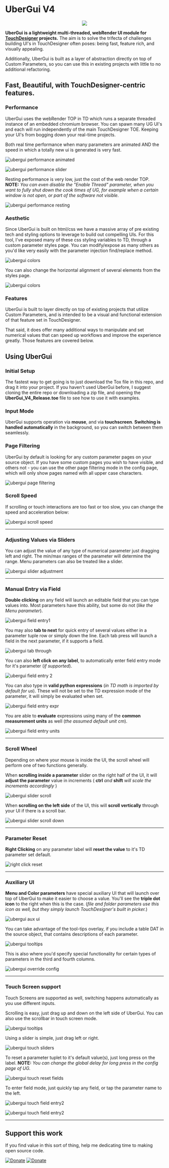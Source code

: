 
# UberGui V4

<p align="center">
  <img src="https://www.geopix.io/wp-content/uploads/2021/02/UGV4_header2.gif">
</p>

**UberGui is a lightweight multi-threaded, webRender UI module for [TouchDesigner](https://derivative.ca/) projects.** The aim is to solve the trifecta of challenges building UI's in TouchDesigner often poses: being fast, feature rich, and visually appealing.

Additionally, UberGui is built as a layer of abstraction directly on top of Custom Parameters, so you can use this in existing projects with little to no additional refactoring.

## Fast, Beautiful, with TouchDesigner-centric features.

### Performance
UberGui uses the webRender TOP in TD which runs a separate threaded instance of an embedded chromium browser. You can spawn many UG UI's and each will run independently of the main TouchDesigner TOE. Keeping your UI's from bogging down your real-time projects.

Both real time performance when many parameters are animated AND the speed in which a totally new ui is generated is very fast.

![ubergui performance animated ](https://www.geopix.io/wp-content/uploads/2021/02/UGV4_animatedPerformance.gif)

![ubergui performance slider](https://www.geopix.io/wp-content/uploads/2021/02/UGV4_sliderPerformance.gif)

Resting performance is very low, just the cost of the web render TOP. **NOTE:** *You can even disable the "Enable Thread" parameter, when you want to fully shut down the cook times of UG, for example when a certain window is not open, or part of the software not visible.*

![ubergui performance resting](https://www.geopix.io/wp-content/uploads/2021/02/UGV4_resting-performance.gif)

### Aesthetic
Since UberGui is built on html/css we have a massive array of pre existing tech and styling options to leverage to build out compelling UIs. For this tool, I've exposed many of these css styling variables to TD, through a custom parameter styles page. You can modify/expose as many others as you'd like very easily with the parameter injection find/replace method.

![ubergui colors](https://www.geopix.io/wp-content/uploads/2021/02/UGV4_colorChanges2.gif)

You can also change the horizontal alignment of several elements from the styles page.

![ubergui colors](https://www.geopix.io/wp-content/uploads/2021/02/UGV4_additionalStyling.gif)

### Features
UberGui is built to layer directly on top of existing projects that utilize Custom Parameters, and is intended to be a visual and functional extension of that feature set in TouchDesigner.

That said, it does offer many additional ways to manipulate and set numerical values that can speed up workflows and improve the experience greatly. Those features are covered below.

## Using UberGui

### Initial Setup
The fastest way to get going is to just download the Tox file in this repo, and drag it into your project. If you haven't used UberGui before, I suggest cloning the entire repo or downloading a zip file, and opening the **UberGui_V4_Release.toe** file to see how to use it with examples.

### Input Mode

UberGui supports operation via **mouse**, and via **touchscreen**. **Switching is handled automatically** in the background, so you can switch between them seamlessly.

### Page Filtering

UberGui by default is looking for any custom parameter pages on your source object. If you have some custom pages you wish to have visible, and others not - you can use the other page filtering mode in the config page, which will only show pages named with all upper case characters.

![ubergui page filtering](https://www.geopix.io/wp-content/uploads/2021/02/pageFiltering.png)

### Scroll Speed

If scrolling or touch interactions are too fast or too slow, you can change the speed and acceleration below:

![ubergui scroll speed](https://www.geopix.io/wp-content/uploads/2021/02/scrollspeed.png)

---

### Adjusting Values via Sliders
You can adjust the value of any type of numerical parameter just dragging left and right. The min/max ranges of the parameter will determine the range. Menu parameters can also be treated like a slider.

![ubergui slider adjustment](https://www.geopix.io/wp-content/uploads/2021/02/UGV4_sliders1-1.gif)

---

### Manual Entry via Field
**Double clicking** on any field will launch an editable field that you can type values into. Most parameters have this ability, but some do not (*like the Menu parameter*).

![ubergui field entry1](https://www.geopix.io/wp-content/uploads/2021/02/UGV4_fieldsEntry1.gif)

You may also **tab to next** for quick entry of several values either in a parameter tuple row or simply down the line. Each tab press will launch a field in the next parameter, if it supports a field.

![ubergui tab through](https://www.geopix.io/wp-content/uploads/2021/02/UGV4_tabThrough.gif)

You can also **left click on any label**, to automatically enter field entry mode for it's parameter (*if supported*).

![ubergui field entry 2](https://www.geopix.io/wp-content/uploads/2021/02/UGV4_fieldsEntry2.gif)

You can also type in **valid python expressions** (*in TD math is imported by default for us*).
These will not be set to the TD expression mode of the parameter, it will simply be evaluated when set.

![ubergui field entry expr](https://www.geopix.io/wp-content/uploads/2021/02/UGV4_fieldsEntryExpr.gif)

You are able to **evaluate** expressions using many of the **common measurement units** as well (*the assumed default unit cm*).

![ubergui field entry units](https://www.geopix.io/wp-content/uploads/2021/02/UGV4_fieldsEntryUnits.gif)

---

### Scroll Wheel
Depending on where your mouse is inside the UI, the scroll wheel will perform one of two functions generally.

When **scrolling inside a parameter** slider on the right half of the UI, it will **adjust the parameter** value in increments ( **ctrl** *and* **shift** *will scale the increments accordingly* )

![ubergui slider scroll](https://www.geopix.io/wp-content/uploads/2021/02/UGV4_scrollSlider.gif)

When **scrolling on the left side** of the UI, this will **scroll vertically** through your UI if there is a scroll bar.

![ubergui slider scroll down](https://www.geopix.io/wp-content/uploads/2021/02/UGV4_scrolldown.gif)

---

### Parameter Reset
**Right Clicking** on any parameter label will **reset the value** to it's TD parameter set default.

![right click reset](https://www.geopix.io/wp-content/uploads/2021/02/UGV4_rightclick_reset.gif)

---

### Auxiliary UI
**Menu and Color parameters** have special auxiliary UI that will launch over top of UberGui to make it easier to choose a value. You'll see the **triple dot icon** to the right when this is the case. (*file and folder parameters use this icon as well, but they simply launch TouchDesigner's built in picker.*)

![ubergui aux ui](https://www.geopix.io/wp-content/uploads/2021/02/UGV4_aux_ui.gif)

You can take advantage of the tool-tips overlay, if you include a table DAT in the source object, that contains descriptions of each parameter.

![ubergui tooltips](https://www.geopix.io/wp-content/uploads/2021/02/UGV4_tooltips.gif)

This is also where you'd specify special functionality for certain types of parameters in the third and fourth columns.

![ubergui override config](https://www.geopix.io/wp-content/uploads/2021/02/Uberguiconfigoverride_dat-e1612474638287.png)

---

### Touch Screen support

Touch Screens are supported as well, switching happens automatically as you use different inputs.

Scrolling is easy, just drag up and down on the left side of UberGui. You can also use the scrollbar in touch screen mode.

![ubergui tooltips](https://www.geopix.io/wp-content/uploads/2021/02/UGV4_touch_scrolling.gif)

Using a slider is simple, just drag left or right.

![ubergui touch sliders](https://www.geopix.io/wp-content/uploads/2021/02/UGV4_sliders3.gif)

To reset a parameter tuplet to it's default value(s), just long press on the label.
**NOTE:** *You can change the global delay for long press in the config page of UG.*

![ubergui touch reset fields](https://www.geopix.io/wp-content/uploads/2021/02/UGV4_tapHoldToReset.gif)

To enter field mode, just quickly tap any field, or tap the parameter name to the left.

![ubergui touch field entry2](https://www.geopix.io/wp-content/uploads/2021/02/UGV4_fieldEntry_2.gif)

![ubergui touch field entry2](https://www.geopix.io/wp-content/uploads/2021/02/UGV4_fieldEntry_3.gif)

---
## Support this work

If you find value in this sort of thing, help me dedicating time to making open source code.

[![Donate](https://www.geopix.io/wp-content/uploads/2021/02/paypal.png)](https://www.paypal.com/donate?hosted_button_id=RP8EJAHSDTZ86)
[![Donate](https://www.geopix.io/wp-content/uploads/2021/02/patron2.png)](https://www.patreon.com/EnviralDesign)
